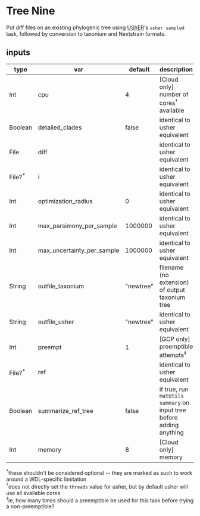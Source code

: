 # Tree Nine
Put diff files on an existing phylogenic tree using [UShER](https://www.nature.com/articles/s41588-021-00862-7)'s `usher sampled` task, followed by conversion to taxonium and Nextstrain formats.
 
## inputs
| type    	| var                        	| default 	| description                                                           |
|---------	|----------------------------	|---------	|-----------------------------------------------------------------------|
| Int     	| cpu                        	| 4       	| [Cloud only] number of cores<sup>†</sup> available                    |
| Boolean 	| detailed_clades            	| false   	| identical to usher equivalent                                         |
| File    	| diff                       	|         	| identical to usher equivalent                                         |
| File?<sup>*</sup>   	| i                 |         	| identical to usher equivalent                                         |
| Int     	| optimization_radius        	| 0       	| identical to usher equivalent                                         |
| Int     	| max_parsimony_per_sample   	| 1000000 	| identical to usher equivalent                                         |
| Int     	| max_uncertainty_per_sample 	| 1000000 	| identical to usher equivalent                                         |
| String  	| outfile_taxonium           	| "newtree"	| filename (no extension) of output taxonium tree                       |
| String  	| outfile_usher              	| "newtree"	| identical to usher equivalent                                         |
| Int     	| preempt                    	| 1       	| [GCP only] preemptible attempts<sup>‡</sup>                           |
| File?<sup>*</sup>   	| ref               |         	| identical to usher equivalent                                         |
| Boolean 	| summarize_ref_tree         	| false   	| if true, run `matUtils summary` on input tree before adding anything  |
| Int     	| memory                     	| 8       	| [Cloud only] memory                                                   |

<sup>*</sup>these shouldn't be considered optional -- they are marked as such to work around a WDL-specific limitation  
<sup>†</sup>does not directly set the `threads` value for usher, but by default usher will use all available cores  
<sup>‡</sup>ie, how many times should a preemptible be used for this task before trying a non-preemptible?  
